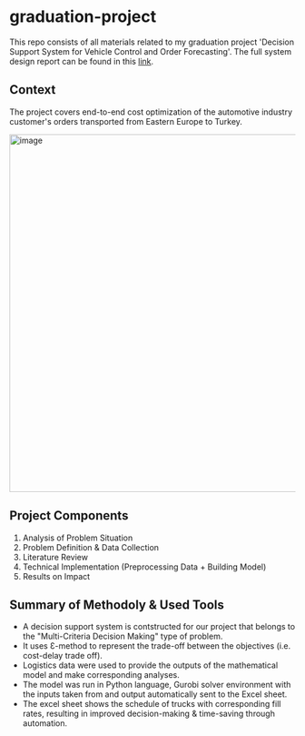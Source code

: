 # graduation-project
This repo consists of all materials related to my graduation project 'Decision Support System for Vehicle Control and Order Forecasting'.
The full system design report can be found in this [link](https://drive.google.com/file/d/1ajJVntJvOFy5OjRk69kt5KfhTUNgfTKU/view).

## Context
The project covers end-to-end cost optimization of the automotive industry customer's orders transported from Eastern Europe to Turkey.

<img width="629" alt="image" src="https://github.com/yesimkumbaraci/graduation-project/assets/63934746/756a7eae-acdd-4ad2-9351-622612235044">

## Project Components
1. Analysis of Problem Situation
2. Problem Definition & Data Collection
3. Literature Review
4. Technical Implementation (Preprocessing Data + Building Model)
5. Results on Impact

## Summary of Methodoly & Used Tools
* A decision support system is contstructed for our project that belongs to the "Multi-Criteria Decision Making" type of problem. 
* It uses Ɛ-method to represent the trade-off between the objectives (i.e. cost-delay trade off).
* Logistics data were used to provide the outputs of the mathematical model and make corresponding analyses.
* The model was run in Python language, Gurobi solver environment with the inputs taken from and output automatically sent to the Excel sheet.
* The excel sheet shows the schedule of trucks with corresponding fill rates, resulting in improved decision-making & time-saving through automation.
